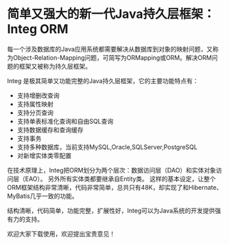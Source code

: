 # 简单又强大的新一代Java持久层框架：Integ ORM

每一个涉及数据库的Java应用系统都需要解决从数据库到对象的映射问题，又称为Object-Relation-Mapping问题，可简写为ORMapping或ORM。解决ORM问题的框架又被称为持久层框架。

Integ 是极其简单又功能完整的Java持久层框架，它的主要功能特点有：

* 支持增删改查询
* 支持属性映射
* 支持分页查询
* 支持单表标准化查询和自由SQL查询
* 支持数据缓存和查询缓存
* 支持事务
* 支持多种数据库，当前支持MySQL,Oracle,SQLServer,PostgreSQL
* 对新增实体类零配置

在技术原理上，Integ把ORM划分为两个层次：数据访问层（DAO）和实体对象访问层（EAO）。
另外所有实体类都要继承自Entity类。
这样的基本设定，让整个ORM框架结构非常清晰，代码非常简单，总共只有48K，却实现了和Hibernate、MyBatis几乎一致的功能。

结构清晰，代码简单，功能完整，扩展性好，Integ可以为Java系统的开发提供强有力的支持。

欢迎大家下载使用，欢迎提出宝贵意见！
